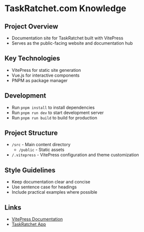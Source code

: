 # TaskRatchet.com Knowledge

## Project Overview
- Documentation site for TaskRatchet built with VitePress
- Serves as the public-facing website and documentation hub

## Key Technologies
- VitePress for static site generation
- Vue.js for interactive components
- PNPM as package manager

## Development
- Run `pnpm install` to install dependencies
- Run `pnpm run dev` to start development server
- Run `pnpm run build` to build for production

## Project Structure
- `/src` - Main content directory
  - `/public` - Static assets
- `/.vitepress` - VitePress configuration and theme customization

## Style Guidelines
- Keep documentation clear and concise
- Use sentence case for headings
- Include practical examples where possible

## Links
- [VitePress Documentation](https://vitepress.dev/)
- [TaskRatchet App](https://app.taskratchet.com)
